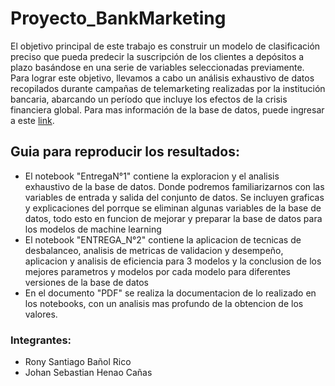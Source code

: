 # Proyecto_BankMarketing

El objetivo principal de este trabajo es construir un modelo de clasificación preciso que pueda predecir la suscripción de los clientes a depósitos a plazo basándose en una serie de variables seleccionadas previamente. Para lograr este objetivo, llevamos a cabo un análisis exhaustivo de datos recopilados durante campañas de telemarketing realizadas por la institución bancaria, abarcando un período que incluye los efectos de la crisis financiera global. Para mas información de la base de datos, puede ingresar a este [link](https://archive.ics.uci.edu/dataset/222/bank+marketing).

## Guia para reproducir los resultados:
* El notebook "EntregaN°1" contiene la exploracion y el analisis exhaustivo de la base de datos. Donde podremos familiarizarnos con las variables de entrada y salida del conjunto de datos. Se incluyen graficas y explicaciones del porrque se eliminan algunas variables de la base de datos, todo esto en funcion de mejorar y preparar la base de datos para los modelos de machine learning
* El notebook "ENTREGA_N°2" contiene la aplicacion de tecnicas de desbalanceo, analisis de metricas de validacion y desempeño, aplicacion y analisis de eficiencia para 3 modelos y la conclusion de los mejores parametros y modelos por cada modelo para diferentes versiones de la base de datos
* En el documento "PDF" se realiza la documentacion de lo realizado en los notebooks, con un analisis mas profundo de la obtencion de los valores.

### Integrantes:
* Rony Santiago Bañol Rico
* Johan Sebastian Henao Cañas
